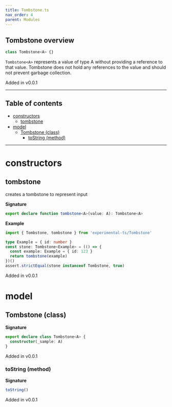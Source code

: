 ```yaml
---
title: Tombstone.ts
nav_order: 4
parent: Modules
---
```


## Tombstone overview

```ts
class Tombstone<A> {}
```

`Tombstone<A>` represents a value of type A without providing a reference to that value.
Tombstone does not hold any references to the value and should not prevent garbage collection.

Added in v0.0.1

---

<h2 class="text-delta">Table of contents</h2>

- [constructors](#constructors)
  - [tombstone](#tombstone)
- [model](#model)
  - [Tombstone (class)](#tombstone-class)
    - [toString (method)](#tostring-method)

---

# constructors

## tombstone

creates a tombstone to represent input

**Signature**

```ts
export declare function tombstone<A>(value: A): Tombstone<A>
```

**Example**

```ts
import { Tombstone, tombstone } from 'experimental-ts/Tombstone'

type Example = { id: number }
const stone: Tombstone<Example> = (() => {
  const example: Example = { id: 123 }
  return tombstone(example)
})()
assert.strictEqual(stone instanceof Tombstone, true)
```

Added in v0.0.1

# model

## Tombstone (class)

**Signature**

```ts
export declare class Tombstone<A> {
  constructor(_sample: A)
}
```

Added in v0.0.1

### toString (method)

**Signature**

```ts
toString()
```

Added in v0.0.1
